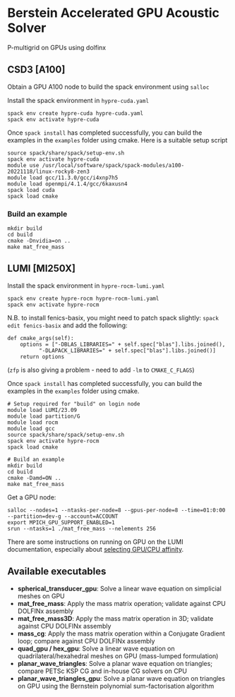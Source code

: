 # Berstein Accelerated GPU Acoustic Solver

P-multigrid on GPUs using dolfinx

## CSD3 [A100]

Obtain a GPU A100 node to build the spack environment using `salloc`

Install the spack environment in `hypre-cuda.yaml`
```
spack env create hypre-cuda hypre-cuda.yaml
spack env activate hypre-cuda
```

Once `spack install` has completed successfully, you can build the
examples in the `examples` folder using cmake. Here is a suitable setup
script
```
source spack/share/spack/setup-env.sh
spack env activate hypre-cuda
module use /usr/local/software/spack/spack-modules/a100-20221118/linux-rocky8-zen3
module load gcc/11.3.0/gcc/i4xnp7h5
module load openmpi/4.1.4/gcc/6kaxusn4
spack load cuda
spack load cmake
```

### Build an example
```
mkdir build
cd build
cmake -Dnvidia=on ..
make mat_free_mass
```


## LUMI [MI250X]

Install the spack environment in `hypre-rocm-lumi.yaml`
```
spack env create hypre-rocm hypre-rocm-lumi.yaml
spack env activate hypre-rocm
```

N.B. to install fenics-basix, you might need to patch spack slightly:
`spack edit fenics-basix` and add the following:
```
def cmake_args(self):
    options = ["-DBLAS_LIBRARIES=" + self.spec["blas"].libs.joined(),
          "-DLAPACK_LIBRARIES=" + self.spec["blas"].libs.joined()]
    return options
```

(`zfp` is also giving a problem - need to add `-lm` to `CMAKE_C_FLAGS`)

Once `spack install` has completed successfully, you can build the
examples in the `examples` folder using cmake.
```
# Setup required for "build" on login node
module load LUMI/23.09
module load partition/G
module load rocm
module load gcc
source spack/share/spack/setup-env.sh
spack env activate hypre-rocm
spack load cmake

# Build an example
mkdir build
cd build
cmake -Damd=ON ..
make mat_free_mass
```

Get a GPU node:

```
salloc --nodes=1 --ntasks-per-node=8 --gpus-per-node=8 --time=01:0:00 --partition=dev-g --account=ACCOUNT
export MPICH_GPU_SUPPORT_ENABLED=1
srun --ntasks=1 ./mat_free_mass --nelements 256
```

There are some instructions on running on GPU on the LUMI documentation,
especially about [selecting GPU/CPU
affinity](https://docs.lumi-supercomputer.eu/runjobs/scheduled-jobs/lumig-job/).


## Available executables

- **spherical_transducer_gpu**: Solve a linear wave equation on simplicial meshes on GPU  
- **mat_free_mass**: Apply the mass matrix operation; validate against CPU DOLFINx assembly  
- **mat_free_mass3D**: Apply the mass matrix operation in 3D; validate against CPU DOLFINx assembly  
- **mass_cg**: Apply the mass matrix operation within a Conjugate Gradient loop; compare against CPU DOLFINx assembly  
- **quad_gpu / hex_gpu**: Solve a linear wave equation on quadrilateral/hexahedral meshes on GPU (mass-lumped formulation)  
- **planar_wave_triangles**: Solve a planar wave equation on triangles; compare PETSc KSP CG and in-house CG solvers on CPU  
- **planar_wave_triangles_gpu**: Solve a planar wave equation on triangles on GPU using the Bernstein polynomial sum-factorisation algorithm  


